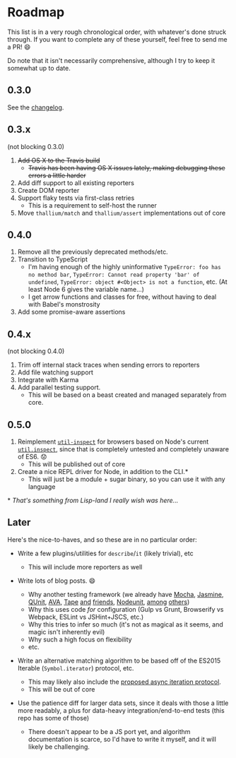 # Roadmap

This list is in a very rough chronological order, with whatever's done struck through. If you want to complete any of these yourself, feel free to send me a PR! :smile:

Do note that it isn't necessarily comprehensive, although I try to keep it somewhat up to date.

## 0.3.0

See the [changelog](https://github.com/isiahmeadows/thallium/blob/master/CHANGELOG.md#v030).

## 0.3.x
(not blocking 0.3.0)

1. ~~Add OS X to the Travis build~~
    - ~~Travis has been having OS X issues lately, making debugging these errors a little harder~~
2. Add diff support to all existing reporters
3. Create DOM reporter
4. Support flaky tests via first-class retries
    - This is a requirement to self-host the runner
5. Move `thallium/match` and `thallium/assert` implementations out of core

## 0.4.0

1. Remove all the previously deprecated methods/etc.
2. Transition to TypeScript
    - I'm having enough of the highly uninformative `TypeError: foo has no method bar`, `TypeError: Cannot read property 'bar' of undefined`, `TypeError: object #<Object> is not a function`, etc. (At least Node 6 gives the variable name...)
    - I get arrow functions and classes for free, without having to deal with Babel's monstrosity
3. Add some promise-aware assertions

## 0.4.x
(not blocking 0.4.0)

1. Trim off internal stack traces when sending errors to reporters
2. Add file watching support
3. Integrate with Karma
4. Add parallel testing support.
    - This will be based on a beast created and managed separately from core.

## 0.5.0

1. Reimplement [`util-inspect`](https://www.npmjs.com/package/util-inspect) for browsers based on Node's current [`util.inspect`](https://nodejs.org/api/util.html#util_util_inspect_object_options), since that is completely untested and completely unaware of ES6. :worried:
    - This will be published out of core
2. Create a nice REPL driver for Node, in addition to the CLI.\*
    - This will just be a module + sugar binary, so you can use it with any language

\* *That's something from Lisp-land I really wish was here...*

## Later

Here's the nice-to-haves, and so these are in no particular order:

- Write a few plugins/utilities for `describe`/`it` (likely trivial), etc
    - This will include more reporters as well

- Write lots of blog posts. :smile:
    - Why another testing framework (we already have [Mocha](http://mochajs.org/), [Jasmine](http://jasmine.github.io/), [QUnit](https://qunitjs.com/), [AVA](https://github.com/avajs/ava), [Tape](https://github.com/substack/tape) [and](https://www.npmjs.com/package/tap) [friends](https://www.npmjs.com/package/tt), [Nodeunit](https://github.com/caolan/nodeunit), [among](http://docs.busterjs.org/en/latest/overview/) [others](https://www.npmjs.com/package/ospec))
    - Why this uses code *for* configuration (Gulp vs Grunt, Browserify vs Webpack, ESLint vs JSHint+JSCS, etc.)
    - Why this tries to infer so much (it's not as magical as it seems, and magic isn't inherently evil)
    - Why such a high focus on flexibility
    - etc.

- Write an alternative matching algorithm to be based off of the ES2015 Iterable (`Symbol.iterator`) protocol, etc.
    - This may likely also include the [proposed async iteration protocol](https://github.com/tc39/proposal-async-iteration#async-iterators-and-async-iterables).
    - This will be out of core

- Use the patience diff for larger data sets, since it deals with those a little more readably, a plus for data-heavy integration/end-to-end tests (this repo has some of those)
    - There doesn't appear to be a JS port yet, and algorithm documentation is scarce, so I'd have to write it myself, and it will likely be challenging.
